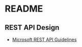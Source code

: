 README
========


## REST API Design 

- [Microsoft REST API Guidelines](https://github.com/Microsoft/api-guidelines/blob/master/Guidelines.md?fbclid=IwAR2-ljjeQVePNKb3NH17tn_famxPvINn89eHj8PUpvWa49GodNGTAYNlDW4#91-item-keys)
